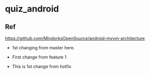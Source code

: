# quiz_android

## Ref
https://github.com/MindorksOpenSource/android-mvvm-architecture

- 1st changing from master here.
- First change from feature 1

- This is 1st change from hotfix

